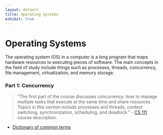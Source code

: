 ```yaml
---
layout: default
title: Operating Systems
exhibit: true
---
```



# Operating Systems 

The operating system (OS) in a computer is a long program that maps hardware resources to executing pieces of software. The main concepts in the field of study include things such as processes, threads, concurrency, file management, virtualization, and memory storage. 

### Part 1: Concurrency 

> "The first part of the course discusses concurrency: how to manage multiple tasks that execute at the same time and share resources. Topics in this section include processes and threads, context switching, synchronization, scheduling, and deadlock." - [CS 111](https://web.stanford.edu/class/cs111/spring22/) course description.    

- [Dictionary of common terms](operating-systems/dictionary)

